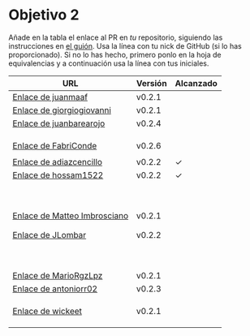 # Objetivo 2

Añade en la tabla el enlace al PR en *tu* repositorio, siguiendo las
instrucciones en [el
guión](http://jj.github.io/IV/documentos/proyecto/2.Modelo). Usa
la línea con tu nick de GitHub (si lo has proporcionado). Si no lo has hecho,
primero ponlo en la hoja de equivalencias y a continuación usa la línea con tus
iniciales.

| URL                                                                                 | Versión | Alcanzado |
|-------------------------------------------------------------------------------------|---------|-----------|
| [Enlace de juanmaaf](https://github.com/JLombar/HorariosAutomatricula/pull/11)      | v0.2.1  |           |
| [Enlace de giorgiogiovanni](https://github.com/FabriConde/CLIMB-VR/pull/11)         | v0.2.1  |           |
| [Enlace de juanbarearojo](https://github.com/hossam1522/ModaTrack/pull/9)           | v0.2.4  |           |
| <!-- Enlace de sweetiepitie -->                                                     |         |           |
| <!-- Enlace de jacarmona364 -->                                                     |         |           |
| <!-- Enlace de lmchaves -->                                                         |         |           |
| [Enlace de FabriConde](https://github.com/juanbarearojo/privateChef/pull/15)        | v0.2.6  |           |
| <!-- Enlace de FerniCuesta -->                                                      |         |           |
| [Enlace de adiazcencillo](https://github.com/MarioRgzLpz/ArbitrageBets/pull/12)     | v0.2.2  | ✓         |
| [Enlace de hossam1522](https://github.com/wickeet/Tripoli/pull/7)                   | v0.2.2  | ✓         |
| <!-- Enlace de clara99gf -->                                                        |         |           |
| <!-- Enlace de Antoniogm03 -->                                                      |         |           |
| <!-- Enlace de SantiGarvin -->                                                      |         |           |
| <!-- Enlace de evaanngiil -->                                                       |         |           |
| <!-- Enlace de blancagiron -->                                                      |         |           |
| <!-- Enlace de GaelGoncAlba -->                                                     |         |           |
| <!-- Enlace de abbonno -->                                                          |         |           |
| <!-- Enlace de oscargr-ugr -->                                                      |         |           |
| <!-- Enlace de davidgutierrezperez -->                                              |         |           |
| [Enlace de Matteo Imbrosciano](https://github.com/juanmaaf/MoneyController/pull/11) | v0.2.1  |           |
| <!-- Enlace de Katakuri00 -->                                                       |         |           |
| <!-- Enlace de MCL-2024 -->                                                         |         |           |
| [Enlace de JLombar](https://github.com/adiazcencillo/GranadaInfo/pull/11)           | v0.2.2  |           |
| <!-- Enlace de joselopez10014 -->                                                   |         |           |
| <!-- Enlace de mmnuria -->                                                          |         |           |
| <!-- Enlace de M S C -->                                                            |         |           |
| <!-- Enlace de javiernavacapa -->                                                   |         |           |
| <!-- Enlace de Carlosmapego8 -->                                                    |         |           |
| <!-- Enlace de Mario25402 -->                                                       |         |           |
| <!-- Enlace de Pablorc7 -->                                                         |         |           |
| <!-- Enlace de mrh117 -->                                                           |         |           |
| <!-- Enlace de LuRDR -->                                                            |         |           |
| [Enlace de MarioRgzLpz](https://github.com/antoniorr02/MenuConsulter/pull/12)       | v0.2.1  |           |
| [Enlace de antoniorr02](https://github.com/giorgiogiovanni/PacketManager/pull/12)   | v0.2.3  |           |
| <!-- Enlace de alvarorcs2002 -->                                                    |         |           |
| <!-- Enlace de eigenric -->                                                         |         |           |
| <!-- Enlace de enger2003 -->                                                        |         |           |
| [Enlace de wickeet](https://github.com/MatteoImbrosciano/Medication-Management/pull/9)| v0.2.1|           |
| <!-- Enlace de ChinChainis -->                                                      |         |           |
| <!-- Enlace de anavaln -->                                                          |         |           |
| <!-- Enlace de pablotl0 -->                                                         |         |           |
